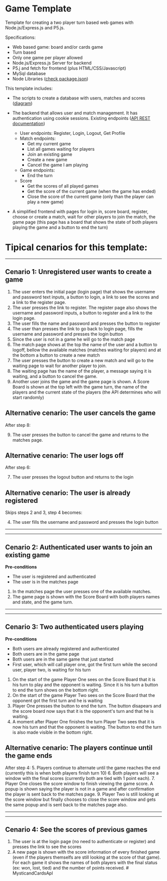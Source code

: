 # Game Template

Template for creating a two player turn based web games with Node.js/Express.js and P5.js. 

Specifications:
* Web based game: board and/or cards game
* Turn based
* Only one game per player allowed
* Node.js/Express.js Server for backend
* P5.j and fetch for frontend (plus HTML/CSS/Javascript)
* MySql database
* Node Libraries ([check package.json](package.json))

This template includes:
* The scripts to create a database with users, matches and scores ([diagram](db_scripts/diagram.png))
* The backend that allows user and match management. It has authentication using cookie sessions. Existing endpoints ([API REST documentation](https://docs.google.com/document/d/1jXmBSiNZfqCABMVhvkRcD-qASICUTTjeGytj_wpCCXg/edit?usp=sharing))
    - User endpoints: Register, Login, Logout, Get Profile
    - Match endpoints:
        * Get my current game 
        * List all games waiting for players
        * Join an existing game
        * Create a new game
        * Cancel the game I am playing
    - Game endpoints:
        * End the turn
    - Score 
        * Get the scores of all played games
        * Get the score of the current game (when the game has ended)
        * Close the score of the current game (only than the player can play a new game)
        

* A simplified frontend with pages for login in, score board, register, choose or create a match, wait for other players to join the match, the game page (this page has a board that shows the state of both players playing the game and a button to end the turn)

# Tipical cenarios for this template:

---
 ## Cenario 1: Unregistered user wants to create a game
1. The user enters the initial page (login page) that shows the username and password text inputs, a button to login, a link to see the scores and a link to the register page.
2. The user presses the link to register. The register page also shows the username and password inputs, a button to register and a link to the login page. 
3. The user fills the name and password and presses the button to register
4. The user than presses the link to go back to login page, fills the username and password and presses the login button
5. Since the user is not in a game he will go to the match page
6. The match page shows at the top the name of the user and a button to logoff, bellow the available matches (matches waiting for players) and at the bottom a button to create a new match
7. The user presses the button to create a new match and will go to the waiting page to wait for another player to join.
8. The waiting page has the name of the player, a message saying it is waiting, and a button to cancel the game.
9. Another user joins the game and the game page is shown. A Score Board is shown at the top left with the game turn, the name of the players and the current state of the players (the API determines who will start randomly)

## Alternative cenario: The user cancels the game
After step 8:

9. The user presses the button to cancel the game and returns to the matches page.
## Alternative cenario: The user logs off 
After step 6:

7. The user presses the logout button and returns to the login
## Alternative cenario: The user is already registered
Skips steps 2 and 3, step 4 becomes:

4. The user fills the username and password and presses the login button

---

---
 ## Cenario 2: Authenticated user wants to join an existing game
 **Pre-conditions**
 * The user is registered and authenticated
 * The user is in the matches page

1. In the matches page the user presses one of the available matches.
2. The game page is shown with the Score Board with both players names and state, and the game turn.

---



---
 ## Cenario 3: Two authenticated users playing
 **Pre-conditions**
 * Both users are already registered and authenticated
 * Both users are in the game page
 * Both users are in the same game that just started
 * First user, which will call player one, got the first turn while the second user, player two, is waiting for his turn

1. On the start of the game Player One sees on the Score Board that it is his turn to play and the opponent is waiting. Since it is his turn a button to end the turn shows on the bottom right.
2. On the start of the game Player Two sees on the Score Board that the opponent got the first turn and he is waiting
3. Player One presses the button to end the turn. The button disapears and the score board now says that it is the opponent's turn and that he is waiting.
4. A moment after Player One finishes the turn Player Two sees that it is now his turn and that the opponent is waiting. The button to end the turn is also made visible in the bottom right.

## Alternative cenario: The players continue until the game ends
After step 4:
5. Players continue to alternate until the game reaches the end (currently this is when both players finish turn 10)
6. Both players will see a window with the final scores (currently both are tied with 1 point each).
7. Player One closes the score window to finish viewing the game score. A popup is shown saying the player is not in a game and after confirmation the player is sent back to the matches page.
9. Player Two is still looking at the score window but finally chooses to close the score window and gets the same popup and is sent back to the matches page also.

---

---
 ## Cenario 4: See the scores of previous games
 
 1. The user is at the login page (no need to authenticate or register) and presses the link to see the scores
 2. A new page is shown with the score information of every finished game (even if the players themselfs are still looking at the score of that game). For each game it shows the names of both players with the final status (ex: won, lost, tied) and the number of points received.
#   M y s t i c a n d C a r d s A p l  
 
